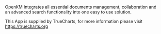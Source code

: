 OpenKM integrates all essential documents management, collaboration and an advanced search functionality into one easy to use solution.

This App is supplied by TrueCharts, for more information please visit https://truecharts.org
